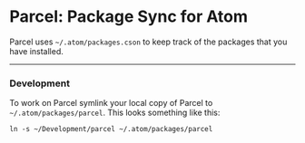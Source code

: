 # Parcel: Package Sync for Atom

Parcel uses `~/.atom/packages.cson` to keep track of the packages that you have installed.

---

### Development
To work on Parcel symlink your local copy of Parcel to `~/.atom/packages/parcel`. This looks something like this:

``
ln -s ~/Development/parcel ~/.atom/packages/parcel
``
